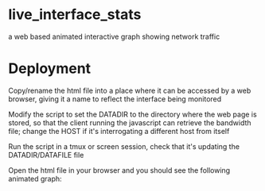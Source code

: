 # live_interface_stats
a web based animated interactive graph showing network traffic


# Deployment

Copy/rename the html file into a place where it can be accessed by a web
browser, giving it a name to reflect the interface being monitored

Modify the script to set the DATADIR to the directory where the web page
is stored, so that the client running the javascript can retrieve the
bandwidth file; change the HOST if it's interrogating a different host
from itself

Run the script in a tmux or screen session, check that it's updating the
DATADIR/DATAFILE file

Open the html file in your browser and you should see the following
animated graph:



